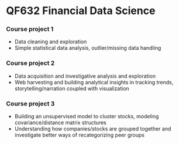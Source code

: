 # QF632 Financial Data Science

### Course project 1
- Data cleaning and exploration
- Simple statistical data analysis, outlier/missing data handling

### Course project 2
- Data acquisition and investigative analysis and exploration
- Web harvesting and building analytical insights in tracking trends, storytelling/narration coupled with visualization
### Course project 3
- Building an unsupervised model to cluster stocks, modeling covariance/distance matrix structures
- Understanding how companies/stocks are grouped together and investigate better ways of recategorizing peer groups

